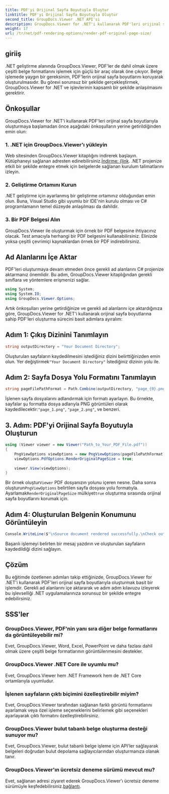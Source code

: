 ```yaml
---
title: PDF'yi Orijinal Sayfa Boyutuyla Oluştur
linktitle: PDF'yi Orijinal Sayfa Boyutuyla Oluştur
second_title: GroupDocs.Viewer .NET API'si
description: GroupDocs.Viewer for .NET'i kullanarak PDF'leri orijinal sayfa boyutlarıyla nasıl oluşturacağınızı öğrenin. Adım adım kılavuzumuzu takip edin ve bu işlevselliği sorunsuz bir şekilde entegre edin.
weight: 17
url: /tr/net/pdf-rendering-options/render-pdf-original-page-size/
---
```

## giriiş
.NET geliştirme alanında GroupDocs.Viewer, PDF'ler de dahil olmak üzere çeşitli belge formatlarını işlemek için güçlü bir araç olarak öne çıkıyor. Belge işlemede yaygın bir gereksinim, PDF'lerin orijinal sayfa boyutlarını koruyarak oluşturulmasıdır. Bu görevi sorunsuz bir şekilde gerçekleştirmek, GroupDocs.Viewer for .NET ve işlevlerinin kapsamlı bir şekilde anlaşılmasını gerektirir.
## Önkoşullar
GroupDocs.Viewer for .NET'i kullanarak PDF'leri orijinal sayfa boyutlarıyla oluşturmaya başlamadan önce aşağıdaki önkoşulların yerine getirildiğinden emin olun:
### 1. .NET için GroupDocs.Viewer'ı yükleyin
 Web sitesinden GroupDocs.Viewer kitaplığını indirerek başlayın. Kütüphaneyi sağlanan adresten edinebilirsiniz.[İndirme: {link](https://releases.groupdocs.com/viewer/net/). .NET projenize etkili bir şekilde entegre etmek için belgelerde sağlanan kurulum talimatlarını izleyin.
### 2. Geliştirme Ortamını Kurun
.NET geliştirme için ayarlanmış bir geliştirme ortamınız olduğundan emin olun. Buna, Visual Studio gibi uyumlu bir IDE'nin kurulu olması ve C# programlamanın temel düzeyde anlaşılması da dahildir.
### 3. Bir PDF Belgesi Alın
GroupDocs.Viewer ile oluşturmak için örnek bir PDF belgesine ihtiyacınız olacak. Test amacıyla herhangi bir PDF belgesini kullanabilirsiniz. Elinizde yoksa çeşitli çevrimiçi kaynaklardan örnek bir PDF indirebilirsiniz.

## Ad Alanlarını İçe Aktar
PDF'leri oluşturmaya devam etmeden önce gerekli ad alanlarını C# projenize aktarmanız önemlidir. Bu adım, GroupDocs.Viewer kitaplığından gerekli sınıflara ve yöntemlere erişmenizi sağlar.

```csharp
using System;
using System.IO;
using GroupDocs.Viewer.Options;
```

Artık önkoşulları yerine getirdiğinize ve gerekli ad alanlarını içe aktardığınıza göre, GroupDocs.Viewer for .NET'i kullanarak orijinal sayfa boyutlarına sahip PDF'leri oluşturma sürecini basit adımlara ayıralım:
## Adım 1: Çıkış Dizinini Tanımlayın
```csharp
string outputDirectory = "Your Document Directory";
```
 Oluşturulan sayfaların kaydedilmesini istediğiniz dizini belirttiğinizden emin olun. Yer değiştirmek`"Your Document Directory"` İstediğiniz dizinin yolu ile.
## Adım 2: Sayfa Dosya Yolu Formatını Tanımlayın
```csharp
string pageFilePathFormat = Path.Combine(outputDirectory, "page_{0}.png");
```
İşlenen sayfa dosyalarını adlandırmak için formatı ayarlayın. Bu örnekte, sayfalar şu formatta dosya adlarıyla PNG görüntüleri olarak kaydedilecektir:`"page_1.png"`, `"page_2.png"`, ve benzeri.
## 3. Adım: PDF'yi Orijinal Sayfa Boyutuyla Oluşturun
```csharp
using (Viewer viewer = new Viewer("Path_to_Your_PDF_File.pdf"))
{
    PngViewOptions viewOptions = new PngViewOptions(pageFilePathFormat);
    viewOptions.PdfOptions.RenderOriginalPageSize = true;
    
    viewer.View(viewOptions);
}
```
 Bir örnek oluştur`Viewer` PDF dosyanızın yolunu içeren nesne. Daha sonra oluşturun`PngViewOptions` belirtilen sayfa dosyası yolu formatıyla. Ayarlamak`RenderOriginalPageSize` mülkiyet`true` oluşturma sırasında orijinal sayfa boyutlarını korumak için.
## Adım 4: Oluşturulan Belgenin Konumunu Görüntüleyin
```csharp
Console.WriteLine($"\nSource document rendered successfully.\nCheck output in {outputDirectory}.");
```
Başarılı işlemeyi belirten bir mesaj yazdırın ve oluşturulan sayfaların kaydedildiği dizini sağlayın.

## Çözüm
Bu eğitimde özetlenen adımları takip ettiğinizde, GroupDocs.Viewer for .NET'i kullanarak PDF'leri orijinal sayfa boyutlarıyla oluşturmak basit bir işlemdir. Gerekli ad alanlarını içe aktararak ve adım adım kılavuzu izleyerek bu işlevselliği .NET uygulamalarınıza sorunsuz bir şekilde entegre edebilirsiniz.
## SSS'ler
### GroupDocs.Viewer, PDF'nin yanı sıra diğer belge formatlarını da görüntüleyebilir mi?
Evet, GroupDocs.Viewer, Word, Excel, PowerPoint ve daha fazlası dahil olmak üzere çeşitli belge formatlarının görüntülenmesini destekler.
### GroupDocs.Viewer .NET Core ile uyumlu mu?
Evet, GroupDocs.Viewer hem .NET Framework hem de .NET Core ortamlarıyla uyumludur.
### İşlenen sayfaların çıktı biçimini özelleştirebilir miyim?
Evet, GroupDocs.Viewer tarafından sağlanan farklı görüntü formatlarını ayarlamak veya özel işleme seçeneklerini belirlemek gibi seçenekleri ayarlayarak çıktı formatını özelleştirebilirsiniz.
### GroupDocs.Viewer bulut tabanlı belge oluşturma desteği sunuyor mu?
Evet, GroupDocs.Viewer, bulut tabanlı belge işleme için API'ler sağlayarak belgeleri doğrudan bulut depolama sağlayıcılarından oluşturmanıza olanak tanır.
### GroupDocs.Viewer'ın ücretsiz deneme sürümü mevcut mu?
 Evet, sağlanan adresi ziyaret ederek GroupDocs.Viewer'ı ücretsiz deneme sürümüyle keşfedebilirsiniz.[bağlantı](https://releases.groupdocs.com/).